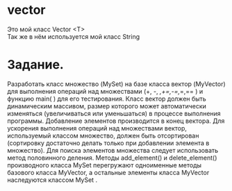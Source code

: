 # vector
Это мой класс Vector &lt;T> </br>
Так же в нём используется мой класс String
 
# Задание.
Разработать класс множество (MySet) на базе класса вектор (MyVector) для выполнения операций над множествами (+, -, *,+=,-=,*=,== ) и функцию main( ) для его тестирования. 
Класс вектор должен быть  динамическим массивом, размер которого может автоматически изменяться (увеличиваться или уменьшаться) в процессе выполнения программы. Добавление элементов производится в конец вектора.
Для ускорения выполнения операций над множествами вектор, используемый классом множество, должен быть отсортирован (сортировку достаточно делать только  при добавлении элемента в множество). Для поиска элементов множества следует использовать метод половинного деления.
Методы add_element() и delete_element() производного класса MySet перегружают одноименные методы базового класса MyVector, а остальные элементы класса MyVector наследуются классом MySet .

